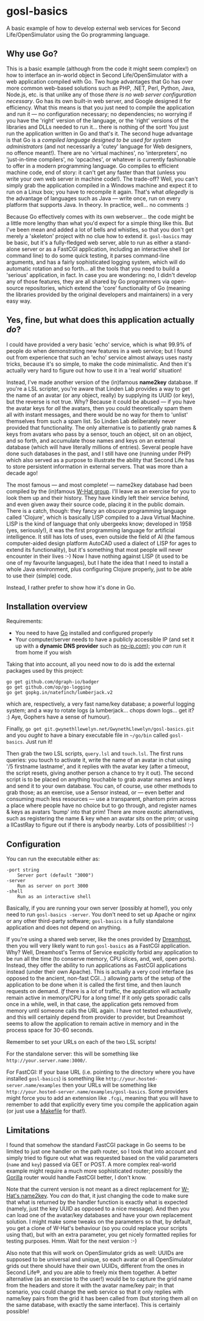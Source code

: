 # gosl-basics

A basic example of how to develop external web services for Second Life/OpenSimulator using the Go programming language.

## Why use Go?

This is a basic example (although from the code it might seem complex!) on how to interface an in-world object in Second Life/OpenSimulator with a web application compiled with Go. Two huge advantages that Go has over more common web-based solutions such as PHP, .NET, Perl, Python, Java, Node.js, etc. is that unlike any of those _there is no web server configuration necessary_. Go has its own built-in web server, and Google designed it for efficiency. What this means is that you just need to compile the application and run it — no configuration necessary; no dependencies; no worrying if you have the 'right' version of the language, or the 'right' versions of the libraries and DLLs needed to run it... there is nothing of the sort! You just run the application written in Go and that's it. The second huge advantage is that Go is a _compiled language designed to be used for system administrators_ (and not necessarily a 'cutey' language for Web designers, no offence meant!). There are no 'virtual machines', no 'interpreters', no 'just-in-time compilers', no 'opcaches', or whatever is currently fashionable to offer in a modern programming language. Go compiles to efficient machine code, end of story: it can't get any faster than that (unless you write your own web server in machine code!). The trade-off? Well, you can't simply grab the application compiled in a Windows machine and expect it to run on a Linux box; you have to recompile it again. That's what _allegedly_ is the advantage of languages such as Java — write once, run on every platform that supports Java. In theory. In practice, well... no comments :)

Because Go effectively comes with its own webserver... the code might be a little more lengthy than what you'd expect for a simple thing like this. But I've been mean and added a lot of bells and whistles, so that you don't get merely a 'skeleton' project with no clue how to extend it. `gosl-basics` may be basic, but it's a fully-fledged web server, able to run as either a stand-alone server or as a FastCGI application, including an interactive shell (or command line) to do some quick testing, it parses command-line arguments, and has a fairly sophisticated logging system, which will do automatic rotation and so forth... all the tools that you need to build a 'serious' application, in fact. In case you are wondering: no, I didn't develop any of those features, they are all shared by Go programmers via open-source repositories, which extend the 'core' functionality of Go (meaning the libraries provided by the original developers and maintainers) in a very easy way.

## Yes, fine, but what does this application actually _do_?

I could have provided a very basic 'echo' service, which is what 99.9% of people do when demonstrating new features in a web service; but I found out from experience that such an 'echo' service almost always uses nasty tricks, because it's so simple, to make the code minimalistic. And then it's actually very hard to figure out how to use it in a 'real world' situation!

Instead, I've made another version of the (in)famous **name2key** database. If you're a LSL scripter, you're aware that Linden Lab provides a way to get the name of an avatar (or any object, really) by supplying its UUID (or key), but the reverse is not true. Why? Because it could be abused — if you have the avatar keys for _all_ the avatars, then you could theoretically spam them all with instant messages, and there would be no way for them to 'unlist' themselves from such a spam list. So Linden Lab deliberately never provided that functionality. The only alternative is to patiently grab names & keys from avatars who pass by a sensor, touch an object, sit on an object, and so forth, and accumulate those names and keys on an external database (which will have literally millions of entries). Several people have done such databases in the past, and I still have one (running under PHP) which also served as a purpose to illustrate the ability that Second Life has to store persistent information in external servers. That was more than a decade ago!

The most famous — and most complete! — name2key database had been compiled by the (in)famous [W-Hat group](http://w-hat.com/). I'll leave as an exercise for you to look them up and their history. They have kindly left their service behind, and even given away their source code, placing it in the public domain. There is a catch, though: they fancy an obscure programming language called 'Clojure', which is basically LISP compiled to a Java Virtual Machine. LISP is the kind of language that only ubergeeks know; developed in 1958 (yes, seriously!), it was the first programming language for artificial intelligence. It still has lots of uses, even outside the field of AI (the famous computer-aided design platform AutoCAD used a dialect of LISP for ages to extend its functionality), but it's something that most people will never encounter in their lives :-) Now I have nothing against LISP (it used to be one of my favourite languages), but I hate the idea that I need to install a whole Java environment, plus configuring Clojure properly, just to be able to use their (simple) code.

Instead, I rather prefer to show how it's done in Go.

## Installation overview

Requirements:
- You need to have [Go](https://golang.org) installed and configured properly
- Your computer/server needs to have a publicly accessible IP (and set it up with a **dynamic DNS provider** such as [no-ip.com](https://www.noip.com/remote-access)); you _can_ run it from home if you wish

Taking that into account, all you need now to do is add the external packages used by this project:
```
go get github.com/dgraph-io/badger
go get github.com/op/go-logging
go get gopkg.in/natefinch/lumberjack.v2
```
which are, respectively, a very fast name/key database; a powerful logging system; and a way to rotate logs (a lumberjack... chops down logs... get it? :) Aye, Gophers have a sense of humour).

Finally, `go get git.gwynethllewelyn.net/GwynethLlewelyn/gosl-basics.git` and you _ought_ to have a binary executable file in `~/go/bin` called `gosl-basics`. Just run it!

Then grab the two LSL scripts, `query.lsl` and `touch.lsl`. The first runs queries: you touch to activate it, write the name of an avatar in chat using '/5 firstname lastname', and it replies with the avatar key (after a timeout, the script resets, giving another person a chance to try it out). The second script is to be placed on anything touchable to grab avatar names and keys and send it to your own database. You can, of course, use other methods to grab those; as an exercise, use a Sensor instead, or — even better and consuming much less resources — use a transparent, phantom prim across a place where people have no choice but to go through, and register names & keys as avatars 'bump' into that prim! There are more exotic alternatives, such as registering the name & key when an avatar sits on the prim; or using a llCastRay to figure out if there is anybody nearby. Lots of possibilities! :-) 

## Configuration
You can run the executable either as:

	-port string
        Server port (default "3000")
	-server
        Run as server on port 3000
	-shell
        Run as an interactive shell
     
Basically, if you are running your own server (possibly at home!), you only need to run `gosl-basics -server`. You don't need to set up Apache or nginx or any other third-party software; `gosl-basics` is a fully standalone application and does not depend on anything.

If you're using a shared web server, like the ones provided by [Dreamhost](https://dreamhost.com), then you will very likely want to run `gosl-basics` as a FastCGI application. Why? Well, Dreamhost's Terms of Service explicitly forbid any application to be run all the time (to conserve memory, CPU slices, and, well, open ports). Instead, they offer the ability to run applications as FastCGI applications instead (under their own Apache). This is actually a very cool interface (as opposed to the ancient, non-fast CGI...) allowing parts of the setup of the application to be done when it is called the first time, and then launch requests on demand. _If_ there is a _lot_ of traffic, the application will actually remain active in memory/CPU for a long time! If it only gets sporadic calls once in a while, well, in that case, the application gets removed from memory until someone calls the URL again. I have not tested exhaustively, and this will certainly depend from provider to provider, but Dreamhost seems to allow the application to remain active in memory and in the process space for 30-60 seconds.

Remember to set your URLs on each of the two LSL scripts!

For the standalone server: this will be something like `http://your.server.name:3000/`.

For FastCGI: If your base URL (i.e. pointing to the directory where you have installed `gosl-basics`) is something like `http://your.hosted-server.name/examples` then your URLs will be something like `http://your.hosted-server.name/examples/gosl-basics`. Some providers might force you to add an extension like `.fcgi`, meaning that you will have to remember to add that explicitly every time you compile the application again (or just use a [Makefile](https://www.devroom.io/2015/10/03/a-makefile-for-golang-cli-tools/) for that!).

## Limitations

I found that somehow the standard FastCGI package in Go seems to be limited to just one handler on the path router, so I took that into account and simply tried to figure out what was requested based on the valid parameters (`name` and `key`) passed via GET or POST. A more complex real-world example might require a much more sophisticated router; possibly the [Gorilla](https://github.com/gorilla/mux) router would handle FastCGI better, I don't know.

Note that the current version is not meant as a direct replacement for [W-Hat's name2key](http://w-hat.com/#name2key). You _can_ do that, it just changing the code to make sure that what is returned by the handler function is exactly what is expected (namely, just the key UUID as opposed to a nice message). And then you can load one of the avatar/key databases and have your own replacement solution. I might make some tweaks on the parameters so that, by default, you get a clone of W-Hat's behaviour (so you could replace your scripts using that), but with an extra parameter, you get nicely formatted replies for testing purposes. Hmm. Wait for the next version :-)

Also note that this will work on OpenSimulator grids as well: UUIDs are supposed to be universal and unique, so each avatar on all OpenSimulator grids out there should have their own UUIDs, different from the ones in Second Life®, and you are able to freely mix them together. A better alternative (as an exercise to the user!) would be to capture the grid name from the headers and store it with the avatar name/key pair; in that scenario, you could change the web service so that it only replies with name/key pairs from the grid it has been called from (but storing them all on the same database, with exactly the same interface). This is certainly possible!
